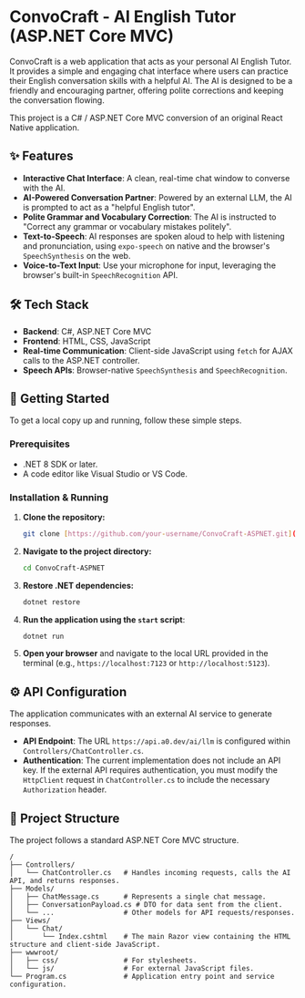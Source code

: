 # ConvoCraft - AI English Tutor (ASP.NET Core MVC)


ConvoCraft is a web application that acts as your personal AI English Tutor. It provides a simple and engaging chat interface where users can practice their English conversation skills with a helpful AI. The AI is designed to be a friendly and encouraging partner, offering polite corrections and keeping the conversation flowing.

This project is a C# / ASP.NET Core MVC conversion of an original React Native application.

## ✨ Features

* **Interactive Chat Interface**: A clean, real-time chat window to converse with the AI.
* **AI-Powered Conversation Partner**: Powered by an external LLM, the AI is prompted to act as a "helpful English tutor".
* **Polite Grammar and Vocabulary Correction**: The AI is instructed to "Correct any grammar or vocabulary mistakes politely".
* **Text-to-Speech**: AI responses are spoken aloud to help with listening and pronunciation, using `expo-speech` on native and the browser's `SpeechSynthesis` on the web.
* **Voice-to-Text Input**: Use your microphone for input, leveraging the browser's built-in `SpeechRecognition` API.

## 🛠️ Tech Stack

* **Backend**: C#, ASP.NET Core MVC
* **Frontend**: HTML, CSS, JavaScript
* **Real-time Communication**: Client-side JavaScript using `fetch` for AJAX calls to the ASP.NET controller.
* **Speech APIs**: Browser-native `SpeechSynthesis` and `SpeechRecognition`.

## 🚀 Getting Started

To get a local copy up and running, follow these simple steps.

### Prerequisites

* .NET 8 SDK or later.
* A code editor like Visual Studio or VS Code.

### Installation & Running

1.  **Clone the repository:**
    ```sh
    git clone [https://github.com/your-username/ConvoCraft-ASPNET.git](https://github.com/your-username/ConvoCraft-ASPNET.git)
    ```
2.  **Navigate to the project directory:**
    ```sh
    cd ConvoCraft-ASPNET
    ```
3.  **Restore .NET dependencies:**
    ```sh
    dotnet restore
    ```
4.  **Run the application using the `start` script**:
    ```sh
    dotnet run
    ```
5.  **Open your browser** and navigate to the local URL provided in the terminal (e.g., `https://localhost:7123` or `http://localhost:5123`).

## ⚙️ API Configuration

The application communicates with an external AI service to generate responses.

* **API Endpoint**: The URL `https://api.a0.dev/ai/llm` is configured within `Controllers/ChatController.cs`.
* **Authentication**: The current implementation does not include an API key. If the external API requires authentication, you must modify the `HttpClient` request in `ChatController.cs` to include the necessary `Authorization` header.

## 📁 Project Structure

The project follows a standard ASP.NET Core MVC structure.

```
/
├── Controllers/
│   └── ChatController.cs   # Handles incoming requests, calls the AI API, and returns responses.
├── Models/
│   ├── ChatMessage.cs      # Represents a single chat message.
│   ├── ConversationPayload.cs # DTO for data sent from the client.
│   └── ...                 # Other models for API requests/responses.
├── Views/
│   └── Chat/
│       └── Index.cshtml    # The main Razor view containing the HTML structure and client-side JavaScript.
├── wwwroot/
│   ├── css/                # For stylesheets.
│   └── js/                 # For external JavaScript files.
└── Program.cs              # Application entry point and service configuration.
```
